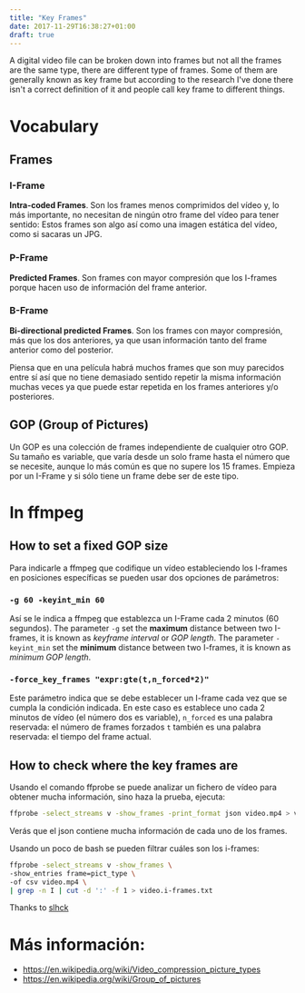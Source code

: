 ```yaml
---
title: "Key Frames"
date: 2017-11-29T16:38:27+01:00
draft: true
---
```


A digital video file can be broken down into frames but not all the frames are the same type, there are different type of frames. Some of them are generally known as key frame but according to the research I've done there isn't a correct definition of it and people call key frame to different things.

<!-- more -->



# Vocabulary

## Frames

### I-Frame

**Intra-coded Frames**. Son los frames menos comprimidos del vídeo y, lo más importante, no necesitan de ningún otro frame del vídeo para tener sentido: Estos frames son algo así como una imagen estática del vídeo, como si sacaras un JPG.

### P-Frame

**Predicted Frames**. Son frames con mayor compresión que los I-frames porque hacen uso de información del frame anterior.

### B-Frame

**Bi-directional predicted Frames**. Son los frames con mayor compresión, más que los dos anteriores, ya que usan información tanto del frame anterior como del posterior. 

Piensa que en una película habrá muchos frames que son muy parecidos entre sí así que no tiene demasiado sentido repetir la misma información muchas veces ya que puede estar repetida en los frames anteriores y/o posteriores. 

## GOP (Group of Pictures)

Un GOP es una colección de frames independiente de cualquier otro GOP. Su tamaño es variable, que varía desde un solo frame hasta el número que se necesite, aunque lo más común es que no supere los 15 frames.
Empieza por un I-Frame y si sólo tiene un frame debe ser de este tipo.


# In ffmpeg

## How to set a fixed GOP size

Para indicarle a ffmpeg que codifique un vídeo estableciendo los I-frames en posiciones específicas se pueden usar dos opciones de parámetros: 

### `-g 60 -keyint_min 60`

Así se le indica a ffmpeg que establezca un I-Frame cada 2 minutos (60 segundos).
The parameter `-g` set the **maximum** distance between two I-frames, it is known as _keyframe interval_ or _GOP length_.
The parameter `-keyint_min` set the **minimum** distance between two I-frames, it is known as _minimum GOP length_.


### `-force_key_frames "expr:gte(t,n_forced*2)"`

Este parámetro indica que se debe establecer un I-frame cada vez que se cumpla la condición indicada. En este caso es establece uno cada 2 minutos de vídeo (el número dos es variable), 
`n_forced` es una palabra reservada: el número de frames forzados
`t` también es una palabra reservada: el tiempo del frame actual.



## How to check where the key frames are

Usando el comando ffprobe se puede analizar un fichero de vídeo para obtener mucha información, sino haza la prueba, ejecuta: 

```bash
ffprobe -select_streams v -show_frames -print_format json video.mp4 > video.show_frames.json
```

Verás que el json contiene mucha información de cada uno de los frames.

Usando un poco de bash se pueden filtrar cuáles son los i-frames:

```bash
ffprobe -select_streams v -show_frames \
-show_entries frame=pict_type \
-of csv video.mp4 \
| grep -n I | cut -d ':' -f 1 > video.i-frames.txt
```

Thanks to [slhck](https://superuser.com/questions/885452/extracting-the-index-of-key-frames-from-a-video-using-ffmpeg)

# Más información: 

* https://en.wikipedia.org/wiki/Video_compression_picture_types
* https://en.wikipedia.org/wiki/Group_of_pictures